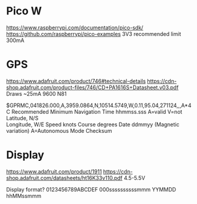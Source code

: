 Pico W
======
https://www.raspberrypi.com/documentation/pico-sdk/
https://github.com/raspberrypi/pico-examples
3V3 recommended limit 300mA


GPS
===
https://www.adafruit.com/product/746#technical-details
https://cdn-shop.adafruit.com/product-files/746/CD+PA1616S+Datasheet.v03.pdf
Draws ~25mA
9600 N81

$GPRMC,041826.000,A,3959.0864,N,10514.5749,W,0.11,95.04,271124,,,A*4C
Recommended Minimum Navigation
    Time hhmmss.sss
    A=valid V=not 
    Latitude,  N/S            
    Longitude, W/E
    Speed knots
    Course degrees
    Date ddmmyy
    (Magnetic variation)
    A=Autonomous Mode
    Checksum


Display
=======
https://www.adafruit.com/product/1911
https://cdn-shop.adafruit.com/datasheets/ht16K33v110.pdf
4.5-5.5V

Display format?
0123456789ABCDEF
000ssssssssssmmm
YYMMDD hhMMssmmm


